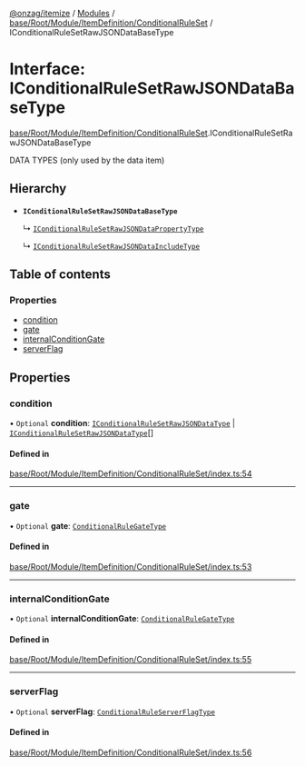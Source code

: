 [@onzag/itemize](../README.md) / [Modules](../modules.md) / [base/Root/Module/ItemDefinition/ConditionalRuleSet](../modules/base_Root_Module_ItemDefinition_ConditionalRuleSet.md) / IConditionalRuleSetRawJSONDataBaseType

# Interface: IConditionalRuleSetRawJSONDataBaseType

[base/Root/Module/ItemDefinition/ConditionalRuleSet](../modules/base_Root_Module_ItemDefinition_ConditionalRuleSet.md).IConditionalRuleSetRawJSONDataBaseType

DATA TYPES (only used by the data item)

## Hierarchy

- **`IConditionalRuleSetRawJSONDataBaseType`**

  ↳ [`IConditionalRuleSetRawJSONDataPropertyType`](base_Root_Module_ItemDefinition_ConditionalRuleSet.IConditionalRuleSetRawJSONDataPropertyType.md)

  ↳ [`IConditionalRuleSetRawJSONDataIncludeType`](base_Root_Module_ItemDefinition_ConditionalRuleSet.IConditionalRuleSetRawJSONDataIncludeType.md)

## Table of contents

### Properties

- [condition](base_Root_Module_ItemDefinition_ConditionalRuleSet.IConditionalRuleSetRawJSONDataBaseType.md#condition)
- [gate](base_Root_Module_ItemDefinition_ConditionalRuleSet.IConditionalRuleSetRawJSONDataBaseType.md#gate)
- [internalConditionGate](base_Root_Module_ItemDefinition_ConditionalRuleSet.IConditionalRuleSetRawJSONDataBaseType.md#internalconditiongate)
- [serverFlag](base_Root_Module_ItemDefinition_ConditionalRuleSet.IConditionalRuleSetRawJSONDataBaseType.md#serverflag)

## Properties

### condition

• `Optional` **condition**: [`IConditionalRuleSetRawJSONDataType`](../modules/base_Root_Module_ItemDefinition_ConditionalRuleSet.md#iconditionalrulesetrawjsondatatype) \| [`IConditionalRuleSetRawJSONDataType`](../modules/base_Root_Module_ItemDefinition_ConditionalRuleSet.md#iconditionalrulesetrawjsondatatype)[]

#### Defined in

[base/Root/Module/ItemDefinition/ConditionalRuleSet/index.ts:54](https://github.com/onzag/itemize/blob/59702dd5/base/Root/Module/ItemDefinition/ConditionalRuleSet/index.ts#L54)

___

### gate

• `Optional` **gate**: [`ConditionalRuleGateType`](../modules/base_Root_Module_ItemDefinition_ConditionalRuleSet.md#conditionalrulegatetype)

#### Defined in

[base/Root/Module/ItemDefinition/ConditionalRuleSet/index.ts:53](https://github.com/onzag/itemize/blob/59702dd5/base/Root/Module/ItemDefinition/ConditionalRuleSet/index.ts#L53)

___

### internalConditionGate

• `Optional` **internalConditionGate**: [`ConditionalRuleGateType`](../modules/base_Root_Module_ItemDefinition_ConditionalRuleSet.md#conditionalrulegatetype)

#### Defined in

[base/Root/Module/ItemDefinition/ConditionalRuleSet/index.ts:55](https://github.com/onzag/itemize/blob/59702dd5/base/Root/Module/ItemDefinition/ConditionalRuleSet/index.ts#L55)

___

### serverFlag

• `Optional` **serverFlag**: [`ConditionalRuleServerFlagType`](../modules/base_Root_Module_ItemDefinition_ConditionalRuleSet.md#conditionalruleserverflagtype)

#### Defined in

[base/Root/Module/ItemDefinition/ConditionalRuleSet/index.ts:56](https://github.com/onzag/itemize/blob/59702dd5/base/Root/Module/ItemDefinition/ConditionalRuleSet/index.ts#L56)
